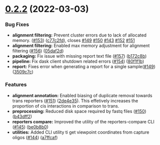# [0.2.2](https://github.com/sims-lab/CapCruncher/compare/v0.2.0...v) (2022-03-03)


### Bug Fixes

* **alignment filtering:** Prevent cluster errors due to lack of allocated memory. ([#153](https://github.com/sims-lab/CapCruncher/issues/153)) ([c77c2fd](https://github.com/sims-lab/CapCruncher/commit/c77c2fd3c2374be5b5838c5b8e8e609f2debe201)), closes [#149](https://github.com/sims-lab/CapCruncher/issues/149) [#150](https://github.com/sims-lab/CapCruncher/issues/150) [#143](https://github.com/sims-lab/CapCruncher/issues/143) [#152](https://github.com/sims-lab/CapCruncher/issues/152) [#151](https://github.com/sims-lab/CapCruncher/issues/151)
* **alignment filtering:** Enabled max memory adjustment for alignment filtering ([#156](https://github.com/sims-lab/CapCruncher/issues/156)) ([05daf2d](https://github.com/sims-lab/CapCruncher/commit/05daf2da4bbecd38f0937431d050e40e1c5512ae))
* **packaging:** Fix issue with missing report text file ([#157](https://github.com/sims-lab/CapCruncher/issues/157)) ([b172c8b](https://github.com/sims-lab/CapCruncher/commit/b172c8b9d50d93a40f89475b768cf83da3437b08))
* **pipeline:** Fix dask client shutdown related errors ([#154](https://github.com/sims-lab/CapCruncher/issues/154)) ([80f1f1b](https://github.com/sims-lab/CapCruncher/commit/80f1f1bf3ff2550c8612a4e4d8f3e8b53c7268d3))
* **report:** Fixes error when generating a report for a single sample([#149](https://github.com/sims-lab/CapCruncher/issues/149)) ([3509c7c](https://github.com/sims-lab/CapCruncher/commit/3509c7c0f3d6d383216f0d5c8d1f06a63a4f811b))


### Features

* **alignment annotation:** Enabled biasing of duplicate removal towards trans reporters ([#151](https://github.com/sims-lab/CapCruncher/issues/151)) ([2de4e35](https://github.com/sims-lab/CapCruncher/commit/2de4e35e57f99711c2340f0b966c73eb59f30695)).
This effetively increases the proportion of cis interactions in comparison to trans.
* **preprocessing:** Reduced disk space required by fastq files ([#150](https://github.com/sims-lab/CapCruncher/issues/150)) ([b43dff2](https://github.com/sims-lab/CapCruncher/commit/b43dff2481e2978d920f4b3077f286722c5d34d3))
* **reporters compare:** Improved the utility of the reporters-compare CLI ([#145](https://github.com/sims-lab/CapCruncher/issues/145)) ([be0b8b0](https://github.com/sims-lab/CapCruncher/commit/be0b8b06d1841d3d1849ec20c4be033005c44e5f))
* **utilities:** Added CLI utility ti get viewpoint coordinates from capture oligos ([#144](https://github.com/sims-lab/CapCruncher/issues/144)) ([a7ffcaf](https://github.com/sims-lab/CapCruncher/commit/a7ffcaf785fde16f19deae46091b2eb754db16fd))
